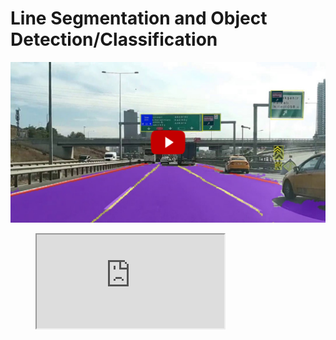 # Line Segmentation and Object Detection/Classification


<p  align="center">
<a href = "https://youtu.be/0WAls6WQne8" target="_blank">
<img  src="images/video.png"  width="">
</a>
</p>


<figure class="video_container">
  <iframe src="https://www.youtube.com/embed/0WAls6WQne8" frameborder="270" allowfullscreen="true"> </iframe>
</figure>


